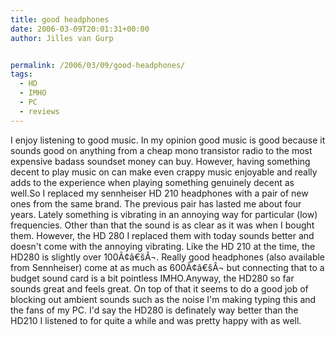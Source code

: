 ```yaml
---
title: good headphones
date: 2006-03-09T20:01:31+00:00
author: Jilles van Gurp


permalink: /2006/03/09/good-headphones/
tags:
  - HD
  - IMHO
  - PC
  - reviews
---
```

I enjoy listening to good music. In my opinion good music is good because it sounds good on anything from a cheap mono transistor radio to the most expensive badass soundset money can buy. However, having something decent to play music on can make even crappy music enjoyable and really adds to the experience when playing something genuinely decent as well.So I replaced my sennheiser HD 210 headphones with a pair of new ones from the same brand. The previous pair has lasted me about four years. Lately something is vibrating in an annoying way for particular (low) frequencies. Other than that the sound is as clear as it was when I bought them. However, the HD 280 I replaced them with today sounds better and doesn't come with the annoying vibrating. Like the HD 210 at the time, the HD280 is slightly over 100Ã¢â€šÂ¬. Really good headphones (also available from Sennheiser) come at as much as 600Ã¢â€šÂ¬ but connecting that to a budget sound card is a bit pointless IMHO.Anyway, the HD280 so far sounds great and feels great. On top of that it seems to do a good job of blocking out ambient sounds such as the noise I'm making typing this and the fans of my PC. I'd say the HD280 is definately way better than the HD210 I listened to for quite a while and was pretty happy with as well.